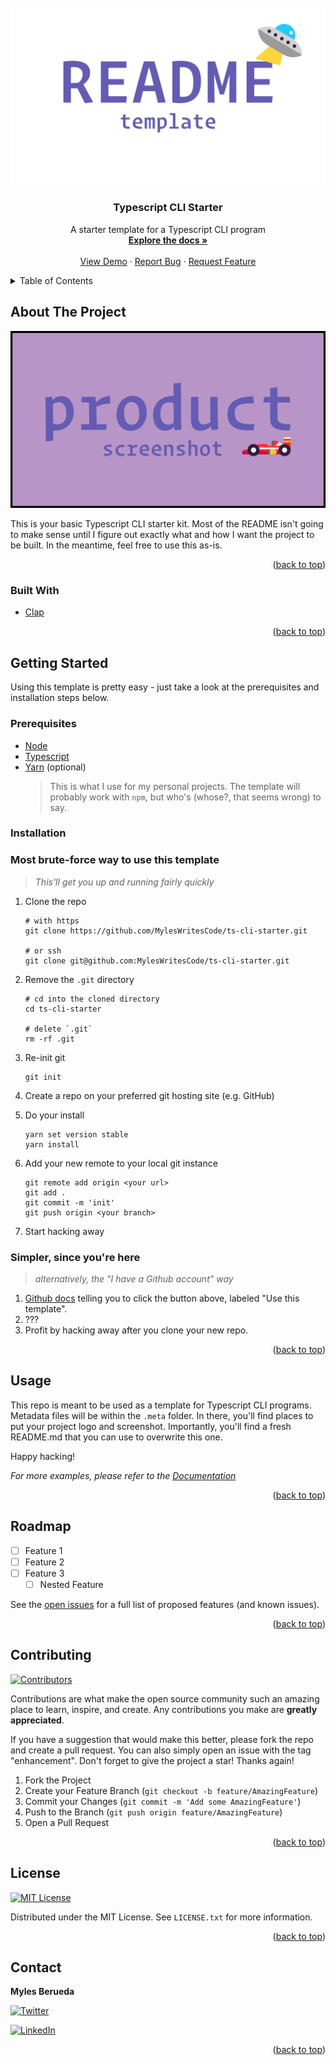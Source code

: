 <div id="top"></div>

<!-- VARIABLES TO GLOBAL SEARCH + REPLACE
- ts-cli-starter                                   // repo_name
- Typescript CLI Starter                           // project_title
- A starter template for a Typescript CLI program  // project_description
- MylesWritesCode                                  // github_username
- MylesCodesEmoji                                  // twitter_handle
- myles-berueda                                    // linkedin_username
- me@themapletree.io                               // email
-->

<!-- [![Forks][forks-shield]][forks-url] -->
<!-- [![Stargazers][stars-shield]][stars-url] -->
<!-- [![Issues][issues-shield]][issues-url] -->

<!-- PROJECT LOGO -->
<br />
<div align="center">
  <a href="https://github.com/MylesWritesCode/ts-cli-starter">
    <img src=".meta/logo.png" alt="Logo">
  </a>

<h3 align="center">Typescript CLI Starter</h3>

  <p align="center">
    A starter template for a Typescript CLI program
    <br />
    <a href="https://github.com/MylesWritesCode/ts-cli-starter"><strong>Explore the docs »</strong></a>
    <br />
    <br />
    <a href="https://github.com/MylesWritesCode/ts-cli-starter">View Demo</a>
    ·
    <a href="https://github.com/MylesWritesCode/ts-cli-starter/issues">Report Bug</a>
    ·
    <a href="https://github.com/MylesWritesCode/ts-cli-starter/issues">Request Feature</a>
  </p>
</div>

<!-- TABLE OF CONTENTS -->
<details>
  <summary>Table of Contents</summary>
  <ol>
    <li>
      <a href="#about-the-project">About The Project</a>
      <ul>
        <li><a href="#built-with">Built With</a></li>
      </ul>
    </li>
    <li>
      <a href="#getting-started">Getting Started</a>
      <ul>
        <li><a href="#prerequisites">Prerequisites</a></li>
        <li><a href="#installation">Installation</a></li>
      </ul>
    </li>
    <li><a href="#usage">Usage</a></li>
    <li><a href="#roadmap">Roadmap</a></li>
    <li><a href="#contributing">Contributing</a></li>
    <li><a href="#license">License</a></li>
    <li><a href="#contact">Contact</a></li>
    <li><a href="#acknowledgments">Acknowledgments</a></li>
  </ol>
</details>

<!-- ABOUT THE PROJECT -->

## About The Project

[![Product Name Screen Shot][product-screenshot]](https://example.com)

This is your basic Typescript CLI starter kit. Most of the README isn't going to make
sense until I figure out exactly what and how I want the project to be built. In
the meantime, feel free to use this as-is.

<p align="right">(<a href="#top">back to top</a>)</p>

### Built With

- [Clap](https://github.com/clap-rs/clap)

<p align="right">(<a href="#top">back to top</a>)</p>

<!-- GETTING STARTED -->

## Getting Started

Using this template is pretty easy - just take a look at the prerequisites and
installation steps below.

### Prerequisites

- [Node](https://nodejs.org/en/)
- [Typescript](https://rust-lang.org)
- [Yarn](https://yarnpkg.com/) (optional)
  > This is what I use for my personal projects. The template will probably work
  > with `npm`, but who's (whose?, that seems wrong) to say.

### Installation

### Most brute-force way to use this template

> _This'll get you up and running fairly quickly_

1. Clone the repo

   ```
   # with https
   git clone https://github.com/MylesWritesCode/ts-cli-starter.git

   # or ssh
   git clone git@github.com:MylesWritesCode/ts-cli-starter.git
   ```

2. Remove the `.git` directory

   ```
   # cd into the cloned directory
   cd ts-cli-starter

   # delete `.git`
   rm -rf .git
   ```

3. Re-init git
   ```
   git init
   ```
4. Create a repo on your preferred git hosting site (e.g. GitHub)
5. Do your install
   ```
   yarn set version stable
   yarn install
   ```
6. Add your new remote to your local git instance
   ```
   git remote add origin <your url>
   git add .
   git commit -m 'init'
   git push origin <your branch>
   ```
7. Start hacking away

### Simpler, since you're here

> _alternatively, the "I have a Github account" way_

1. [Github docs][github-template-docs] telling you to click the button above,
   labeled "Use this template".
2. ???
3. Profit by hacking away after you clone your new repo.

[github-template-docs]: https://docs.github.com/en/repositories/creating-and-managing-repositories/creating-a-repository-from-a-template

<p align="right">(<a href="#top">back to top</a>)</p>

<!-- USAGE EXAMPLES -->

## Usage

This repo is meant to be used as a template for Typescript CLI programs. Metadata
files will be within the `.meta` folder. In there, you'll find places to put
your project logo and screenshot. Importantly, you'll find a fresh README.md
that you can use to overwrite this one.

Happy hacking!

_For more examples, please refer to the [Documentation](https://example.com)_

<p align="right">(<a href="#top">back to top</a>)</p>

<!-- ROADMAP -->

## Roadmap

- [ ] Feature 1
- [ ] Feature 2
- [ ] Feature 3
  - [ ] Nested Feature

See the [open issues](https://github.com/MylesWritesCode/ts-cli-starter/issues) for a full list of proposed features (and known issues).

<p align="right">(<a href="#top">back to top</a>)</p>

<!-- CONTRIBUTING -->

## Contributing

[![Contributors][contributors-shield]][contributors-url]

Contributions are what make the open source community such an amazing place to learn, inspire, and create. Any contributions you make are **greatly appreciated**.

If you have a suggestion that would make this better, please fork the repo and create a pull request. You can also simply open an issue with the tag "enhancement".
Don't forget to give the project a star! Thanks again!

1. Fork the Project
2. Create your Feature Branch (`git checkout -b feature/AmazingFeature`)
3. Commit your Changes (`git commit -m 'Add some AmazingFeature'`)
4. Push to the Branch (`git push origin feature/AmazingFeature`)
5. Open a Pull Request

<p align="right">(<a href="#top">back to top</a>)</p>

<!-- LICENSE -->

## License

[![MIT License][license-shield]][license-url]

Distributed under the MIT License. See `LICENSE.txt` for more information.

<p align="right">(<a href="#top">back to top</a>)</p>

<!-- CONTACT -->

## Contact

**Myles Berueda**

[![Twitter][twitter-shield]][twitter-url]

[![LinkedIn][linkedin-shield]][linkedin-url]

<p align="right">(<a href="#top">back to top</a>)</p>

<!-- ACKNOWLEDGMENTS -->

<!-- ## Acknowledgments -->

<!-- - []() -->
<!-- - []() -->
<!-- - []() -->

<!-- <p align="right">(<a href="#top">back to top</a>)</p> -->

<!-- MARKDOWN LINKS & IMAGES -->

[contributors-shield]: https://img.shields.io/github/contributors/MylesWritesCode/ts-cli-starter.svg?style=for-the-badge
[contributors-url]: https://github.com/MylesWritesCode/ts-cli-starter/graphs/contributors
[forks-shield]: https://img.shields.io/github/forks/MylesWritesCode/ts-cli-starter.svg?style=for-the-badge
[forks-url]: https://github.com/MylesWritesCode/ts-cli-starter/network/members
[stars-shield]: https://img.shields.io/github/stars/MylesWritesCode/ts-cli-starter.svg?style=for-the-badge
[stars-url]: https://github.com/MylesWritesCode/ts-cli-starter/stargazers
[issues-shield]: https://img.shields.io/github/issues/MylesWritesCode/ts-cli-starter.svg?style=for-the-badge
[issues-url]: https://github.com/MylesWritesCode/ts-cli-starter/issues
[license-shield]: https://img.shields.io/github/license/MylesWritesCode/ts-cli-starter.svg?style=for-the-badge
[license-url]: https://github.com/MylesWritesCode/ts-cli-starter/blob/master/LICENSE
[linkedin-shield]: https://img.shields.io/badge/-LinkedIn-black.svg?style=for-the-badge&logo=linkedin&colorB=555
[linkedin-url]: https://linkedin.com/in/myles-berueda
[twitter-shield]: https://img.shields.io/twitter/follow/MylesCodesEmoji?style=for-the-badge
[twitter-url]: https://twitter.com/MylesCodesEmoji
[product-screenshot]: .meta/screenshot.png
